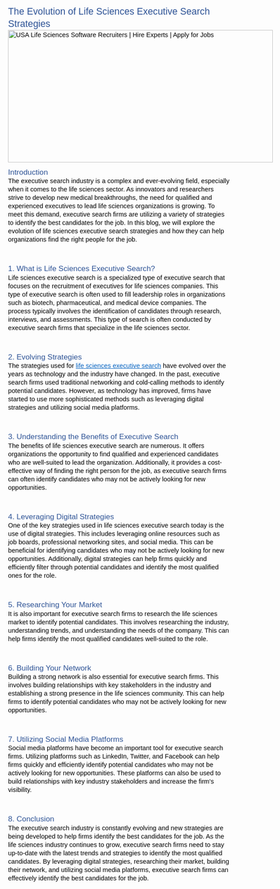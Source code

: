 <h1 dir="ltr" style="line-height:1.295;margin-top:12pt;margin-bottom:0pt;"><span style="font-size:16pt;font-family:Calibri,sans-serif;color:#2f5496;background-color:transparent;font-weight:400;font-style:normal;font-variant:normal;text-decoration:none;vertical-align:baseline;white-space:pre;white-space:pre-wrap;">The Evolution of Life Sciences Executive Search Strategies</span></h1>
<p dir="ltr" style="line-height:1.295;margin-top:0pt;margin-bottom:8pt;"><span style="font-size:11pt;font-family:Calibri,sans-serif;color:#000000;background-color:transparent;font-weight:400;font-style:normal;font-variant:normal;text-decoration:none;vertical-align:baseline;white-space:pre;white-space:pre-wrap;"><span style="border:none;display:inline-block;overflow:hidden;width:602px;height:301px;"><img alt="USA Life Sciences Software Recruiters | Hire Experts | Apply for Jobs" src="https://lh6.googleusercontent.com/odl0oqlTKtX8RizsOm0bFirpPC7VdjIoJmqKlNKQNTYSk94d-zLQu4j2_24HM1twOwBrC57pIAplrqIXlyAbY3w57QEaxHxwztDICzmTYaaSUXfHT4BWXo8EIwUp3ZfLg2k6ZHEE6ymZa4nrI3GVgMIcRytVSQDQwv-cd8nD62eTNzR7cO1llRRw38ashf6VKpf7py3mhw" width="602" height="301"></span></span></p>
<h2 dir="ltr" style="line-height:1.295;margin-top:2pt;margin-bottom:0pt;"><span style="font-size:13pt;font-family:Calibri,sans-serif;color:#2f5496;background-color:transparent;font-weight:400;font-style:normal;font-variant:normal;text-decoration:none;vertical-align:baseline;white-space:pre;white-space:pre-wrap;">Introduction</span></h2>
<p dir="ltr" style="line-height:1.295;margin-top:0pt;margin-bottom:8pt;"><span style="font-size:11pt;font-family:Calibri,sans-serif;color:#000000;background-color:transparent;font-weight:400;font-style:normal;font-variant:normal;text-decoration:none;vertical-align:baseline;white-space:pre;white-space:pre-wrap;">The executive search industry is a complex and ever-evolving field, especially when it comes to the life sciences sector. As innovators and researchers strive to develop new medical breakthroughs, the need for qualified and experienced executives to lead life sciences organizations is growing. To meet this demand, executive search firms are utilizing a variety of strategies to identify the best candidates for the job. In this blog, we will explore the evolution of life sciences executive search strategies and how they can help organizations find the right people for the job.&nbsp;</span></p>
<p><br></p>
<h2 dir="ltr" style="line-height:1.295;margin-top:2pt;margin-bottom:0pt;"><span style="font-size:13pt;font-family:Calibri,sans-serif;color:#2f5496;background-color:transparent;font-weight:400;font-style:normal;font-variant:normal;text-decoration:none;vertical-align:baseline;white-space:pre;white-space:pre-wrap;">1. What is Life Sciences Executive Search?</span></h2>
<p dir="ltr" style="line-height:1.295;margin-top:0pt;margin-bottom:8pt;"><span style="font-size:11pt;font-family:Calibri,sans-serif;color:#000000;background-color:transparent;font-weight:400;font-style:normal;font-variant:normal;text-decoration:none;vertical-align:baseline;white-space:pre;white-space:pre-wrap;">Life sciences executive search is a specialized type of executive search that focuses on the recruitment of executives for life sciences companies. This type of executive search is often used to fill leadership roles in organizations such as biotech, pharmaceutical, and medical device companies. The process typically involves the identification of candidates through research, interviews, and assessments. This type of search is often conducted by executive search firms that specialize in the life sciences sector.&nbsp;</span></p>
<p><br></p>
<h2 dir="ltr" style="line-height:1.295;margin-top:2pt;margin-bottom:0pt;"><span style="font-size:13pt;font-family:Calibri,sans-serif;color:#2f5496;background-color:transparent;font-weight:400;font-style:normal;font-variant:normal;text-decoration:none;vertical-align:baseline;white-space:pre;white-space:pre-wrap;">2. Evolving Strategies</span></h2>
<p dir="ltr" style="line-height:1.295;margin-top:0pt;margin-bottom:8pt;"><span style="font-size:11pt;font-family:Calibri,sans-serif;color:#000000;background-color:transparent;font-weight:400;font-style:normal;font-variant:normal;text-decoration:none;vertical-align:baseline;white-space:pre;white-space:pre-wrap;">The strategies used for&nbsp;</span><a href="https://www.frontlinesourcegroup.com/executive-search-life-sciences.html" style="text-decoration:none;"><span style="font-size:11pt;font-family:Calibri,sans-serif;color:#0563c1;background-color:transparent;font-weight:400;font-style:normal;font-variant:normal;text-decoration:underline;-webkit-text-decoration-skip:none;text-decoration-skip-ink:none;vertical-align:baseline;white-space:pre;white-space:pre-wrap;">life sciences executive search</span></a><span style="font-size:11pt;font-family:Calibri,sans-serif;color:#000000;background-color:transparent;font-weight:400;font-style:normal;font-variant:normal;text-decoration:none;vertical-align:baseline;white-space:pre;white-space:pre-wrap;">&nbsp;have evolved over the years as technology and the industry have changed. In the past, executive search firms used traditional networking and cold-calling methods to identify potential candidates. However, as technology has improved, firms have started to use more sophisticated methods such as leveraging digital strategies and utilizing social media platforms.&nbsp;</span></p>
<p><br></p>
<h2 dir="ltr" style="line-height:1.295;margin-top:2pt;margin-bottom:0pt;"><span style="font-size:13pt;font-family:Calibri,sans-serif;color:#2f5496;background-color:transparent;font-weight:400;font-style:normal;font-variant:normal;text-decoration:none;vertical-align:baseline;white-space:pre;white-space:pre-wrap;">3. Understanding the Benefits of Executive Search</span></h2>
<p dir="ltr" style="line-height:1.295;margin-top:0pt;margin-bottom:8pt;"><span style="font-size:11pt;font-family:Calibri,sans-serif;color:#000000;background-color:transparent;font-weight:400;font-style:normal;font-variant:normal;text-decoration:none;vertical-align:baseline;white-space:pre;white-space:pre-wrap;">The benefits of life sciences executive search are numerous. It offers organizations the opportunity to find qualified and experienced candidates who are well-suited to lead the organization. Additionally, it provides a cost-effective way of finding the right person for the job, as executive search firms can often identify candidates who may not be actively looking for new opportunities.&nbsp;</span></p>
<p><br></p>
<h2 dir="ltr" style="line-height:1.295;margin-top:2pt;margin-bottom:0pt;"><span style="font-size:13pt;font-family:Calibri,sans-serif;color:#2f5496;background-color:transparent;font-weight:400;font-style:normal;font-variant:normal;text-decoration:none;vertical-align:baseline;white-space:pre;white-space:pre-wrap;">4. Leveraging Digital Strategies</span></h2>
<p dir="ltr" style="line-height:1.295;margin-top:0pt;margin-bottom:8pt;"><span style="font-size:11pt;font-family:Calibri,sans-serif;color:#000000;background-color:transparent;font-weight:400;font-style:normal;font-variant:normal;text-decoration:none;vertical-align:baseline;white-space:pre;white-space:pre-wrap;">One of the key strategies used in life sciences executive search today is the use of digital strategies. This includes leveraging online resources such as job boards, professional networking sites, and social media. This can be beneficial for identifying candidates who may not be actively looking for new opportunities. Additionally, digital strategies can help firms quickly and efficiently filter through potential candidates and identify the most qualified ones for the role.&nbsp;</span></p>
<p><br></p>
<h2 dir="ltr" style="line-height:1.295;margin-top:2pt;margin-bottom:0pt;"><span style="font-size:13pt;font-family:Calibri,sans-serif;color:#2f5496;background-color:transparent;font-weight:400;font-style:normal;font-variant:normal;text-decoration:none;vertical-align:baseline;white-space:pre;white-space:pre-wrap;">5. Researching Your Market</span></h2>
<p dir="ltr" style="line-height:1.295;margin-top:0pt;margin-bottom:8pt;"><span style="font-size:11pt;font-family:Calibri,sans-serif;color:#000000;background-color:transparent;font-weight:400;font-style:normal;font-variant:normal;text-decoration:none;vertical-align:baseline;white-space:pre;white-space:pre-wrap;">It is also important for executive search firms to research the life sciences market to identify potential candidates. This involves researching the industry, understanding trends, and understanding the needs of the company. This can help firms identify the most qualified candidates well-suited to the role.&nbsp;</span></p>
<p><br></p>
<h2 dir="ltr" style="line-height:1.295;margin-top:2pt;margin-bottom:0pt;"><span style="font-size:13pt;font-family:Calibri,sans-serif;color:#2f5496;background-color:transparent;font-weight:400;font-style:normal;font-variant:normal;text-decoration:none;vertical-align:baseline;white-space:pre;white-space:pre-wrap;">6. Building Your Network</span></h2>
<p dir="ltr" style="line-height:1.295;margin-top:0pt;margin-bottom:8pt;"><span style="font-size:11pt;font-family:Calibri,sans-serif;color:#000000;background-color:transparent;font-weight:400;font-style:normal;font-variant:normal;text-decoration:none;vertical-align:baseline;white-space:pre;white-space:pre-wrap;">Building a strong network is also essential for executive search firms. This involves building relationships with key stakeholders in the industry and establishing a strong presence in the life sciences community. This can help firms to identify potential candidates who may not be actively looking for new opportunities.&nbsp;</span></p>
<p><br></p>
<h2 dir="ltr" style="line-height:1.295;margin-top:2pt;margin-bottom:0pt;"><span style="font-size:13pt;font-family:Calibri,sans-serif;color:#2f5496;background-color:transparent;font-weight:400;font-style:normal;font-variant:normal;text-decoration:none;vertical-align:baseline;white-space:pre;white-space:pre-wrap;">7. Utilizing Social Media Platforms</span></h2>
<p dir="ltr" style="line-height:1.295;margin-top:0pt;margin-bottom:8pt;"><span style="font-size:11pt;font-family:Calibri,sans-serif;color:#000000;background-color:transparent;font-weight:400;font-style:normal;font-variant:normal;text-decoration:none;vertical-align:baseline;white-space:pre;white-space:pre-wrap;">Social media platforms have become an important tool for executive search firms. Utilizing platforms such as LinkedIn, Twitter, and Facebook can help firms quickly and efficiently identify potential candidates who may not be actively looking for new opportunities. These platforms can also be used to build relationships with key industry stakeholders and increase the firm&apos;s visibility.&nbsp;</span></p>
<p><br></p>
<h2 dir="ltr" style="line-height:1.295;margin-top:2pt;margin-bottom:0pt;"><span style="font-size:13pt;font-family:Calibri,sans-serif;color:#2f5496;background-color:transparent;font-weight:400;font-style:normal;font-variant:normal;text-decoration:none;vertical-align:baseline;white-space:pre;white-space:pre-wrap;">8. Conclusion&nbsp;</span></h2>
<p dir="ltr" style="line-height:1.295;margin-top:0pt;margin-bottom:8pt;"><span style="font-size:11pt;font-family:Calibri,sans-serif;color:#000000;background-color:transparent;font-weight:400;font-style:normal;font-variant:normal;text-decoration:none;vertical-align:baseline;white-space:pre;white-space:pre-wrap;">The executive search industry is constantly evolving and new strategies are being developed to help firms identify the best candidates for the job. As the life sciences industry continues to grow, executive search firms need to stay up-to-date with the latest trends and strategies to identify the most qualified candidates. By leveraging digital strategies, researching their market, building their network, and utilizing social media platforms, executive search firms can effectively identify the best candidates for the job.</span></p>
